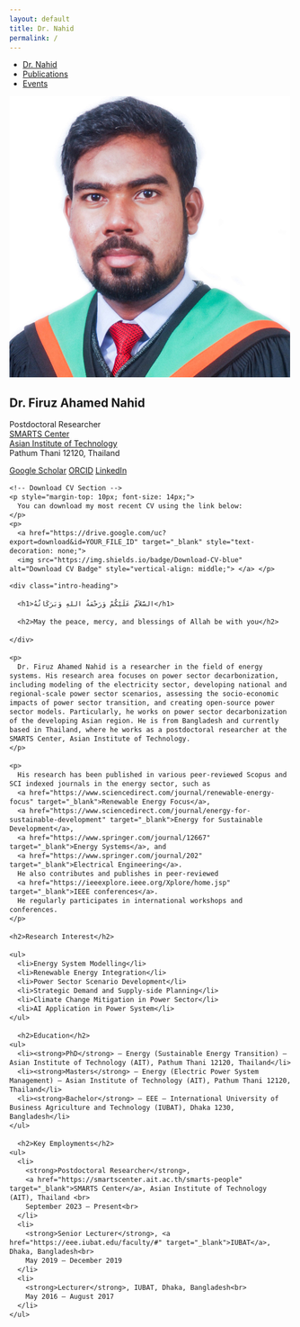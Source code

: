 ```yaml
---
layout: default
title: Dr. Nahid
permalink: /
---
```


<!-- TOP NAVIGATION -->
<nav class="top-nav">
  <ul>
    <li><a href="/">Dr. Nahid</a></li>
    <li><a href="/publications/">Publications</a></li>
    <li><a href="/events/">Events</a></li>
  </ul>
</nav> 

<!-- TWO COLUMN CONTAINER -->
<div class="homepage-container">
  <!-- LEFT SECTION: PHOTO + BUTTONS -->
  <div class="left-panel">
    <img src="/Image/profile/Untitled design.png" alt="Dr. Nahid" class="profile-pic">
    <h2>Dr. Firuz Ahamed Nahid</h2>
    <p>
      Postdoctoral Researcher <br>
      <a href="https://smartscenter.ait.ac.th/smarts-people" target="_blank">SMARTS Center</a><br>
      <a href="https://ait.ac.th/" target="_blank">Asian Institute of Technology</a><br>
      Pathum Thani 12120, Thailand
    </p>
    <div class="link-buttons">
      <a href="https://scholar.google.com/citations?user=uqPruO4AAAAJ&hl=en" target="_blank"><i class="fab fa-google"></i> Google Scholar</a>
      <a href="https://orcid.org/0000-0002-2531-7640" target="_blank"><i class="fab fa-orcid"></i> ORCID</a>
      <a href="https://www.linkedin.com/in/firuz-ahamed-nahid/" target="_blank"><i class="fab fa-linkedin"></i> LinkedIn</a>
    </div>
    
    <!-- Download CV Section -->
    <p style="margin-top: 10px; font-size: 14px;">
      You can download my most recent CV using the link below:
    </p>
    <p>
      <a href="https://drive.google.com/uc?export=download&id=YOUR_FILE_ID" target="_blank" style="text-decoration: none;">
      <img src="https://img.shields.io/badge/Download-CV-blue" alt="Download CV Badge" style="vertical-align: middle;"> </a> </p>
  </div>
  
  <!-- RIGHT SECTION: BIO + CONTENT -->
  <div class="right-panel">
    
    <div class="intro-heading">
    
      <h1>السَّلاَمُ عَلَيْكُمْ وَرَحْمَةُ اللهِ وَبَرَكَاتُهُ</h1>
      
      <h2>May the peace, mercy, and blessings of Allah be with you</h2>
      
    </div>
    
    <p>
      Dr. Firuz Ahamed Nahid is a researcher in the field of energy systems. His research area focuses on power sector decarbonization, including modeling of the electricity sector, developing national and regional-scale power sector scenarios, assessing the socio-economic impacts of power sector transition, and creating open-source power sector models. Particularly, he works on power sector decarbonization of the developing Asian region. He is from Bangladesh and currently based in Thailand, where he works as a postdoctoral researcher at the SMARTS Center, Asian Institute of Technology.
    </p>
    
    <p>
      His research has been published in various peer-reviewed Scopus and SCI indexed journals in the energy sector, such as 
      <a href="https://www.sciencedirect.com/journal/renewable-energy-focus" target="_blank">Renewable Energy Focus</a>, 
      <a href="https://www.sciencedirect.com/journal/energy-for-sustainable-development" target="_blank">Energy for Sustainable Development</a>, 
      <a href="https://www.springer.com/journal/12667" target="_blank">Energy Systems</a>, and 
      <a href="https://www.springer.com/journal/202" target="_blank">Electrical Engineering</a>. 
      He also contributes and publishes in peer-reviewed 
      <a href="https://ieeexplore.ieee.org/Xplore/home.jsp" target="_blank">IEEE conferences</a>. 
      He regularly participates in international workshops and conferences.
    </p>
    
    <h2>Research Interest</h2>
    
    <ul>
      <li>Energy System Modelling</li>
      <li>Renewable Energy Integration</li>
      <li>Power Sector Scenario Development</li>
      <li>Strategic Demand and Supply-side Planning</li>
      <li>Climate Change Mitigation in Power Sector</li>
      <li>AI Application in Power System</li>
    </ul>

      <h2>Education</h2>
    <ul>
      <li><strong>PhD</strong> – Energy (Sustainable Energy Transition) – Asian Institute of Technology (AIT), Pathum Thani 12120, Thailand</li>
      <li><strong>Masters</strong> – Energy (Electric Power System Management) – Asian Institute of Technology (AIT), Pathum Thani 12120, Thailand</li>
      <li><strong>Bachelor</strong> – EEE – International University of Business Agriculture and Technology (IUBAT), Dhaka 1230, Bangladesh</li>
    </ul>

      <h2>Key Employments</h2>
    <ul>
      <li>
        <strong>Postdoctoral Researcher</strong>, 
        <a href="https://smartscenter.ait.ac.th/smarts-people" target="_blank">SMARTS Center</a>, Asian Institute of Technology (AIT), Thailand <br>
        September 2023 – Present<br>
      </li>
      <li>
        <strong>Senior Lecturer</strong>, <a href="https://eee.iubat.edu/faculty/#" target="_blank">IUBAT</a>, Dhaka, Bangladesh<br>
        May 2019 – December 2019
      </li>
      <li>
        <strong>Lecturer</strong>, IUBAT, Dhaka, Bangladesh<br>
        May 2016 – August 2017
      </li>
    </ul>
  </div> <!-- End of right-panel -->

</div> <!-- End of homepage-container -->
